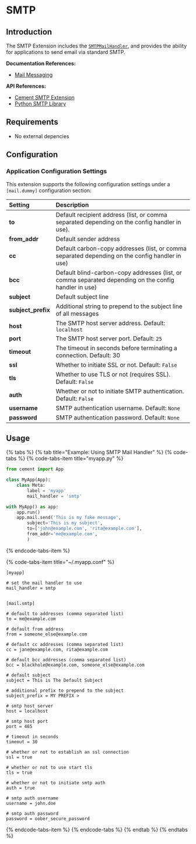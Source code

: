 # SMTP

## Introduction

The SMTP Extension includes the [`SMTPMailHandler`](https://cement.readthedocs.io/en/2.99/api/ext/ext_smtp/#cement.ext.ext_smtp.SMTPMailHandler), and provides the ability for applications to send email via standard SMTP.

**Documentation References:**

* [Mail Messaging](../core-foundation/mail-messaging.md)

**API References:**

* [Cement SMTP Extension](https://cement.readthedocs.io/en/2.99/api/ext/ext_smtp)
* [Python SMTP Library](https://docs.python.org/3/library/smtplib.html)

## Requirements

* No external depencies

## Configuration

### Application Configuration Settings

This extension supports the following configuration settings under a `[mail.dummy]` configuration section:

| **Setting** | **Description** |
| :--- | :--- |
| **to** | Default recipient address \(list, or comma separated depending on the config handler in use\). |
| **from\_addr** | Default sender address |
| **cc** | Default carbon-copy addresses \(list, or comma separated depending on the config handler in use\) |
| **bcc** | Default blind-carbon-copy addresses \(list, or comma separated depending on the config handler in use\) |
| **subject** | Default subject line |
| **subject\_prefix** | Additional string to prepend to the subject line of all messages |
| **host** | The SMTP host server address. Default: `localhost` |
| **port** | The SMTP host server port. Default: `25` |
| **timeout** | The timeout in seconds before terminating a connection. Default: 30 |
| **ssl** | Whether to initiate SSL or not. Default: `False` |
| **tls** | Whether to use TLS or not \(requires SSL\). Default: `False` |
| **auth** | Whether or not to initiate SMTP authentication. Default: `False` |
| **username** | SMTP authentication username. Default: `None` |
| **password** | SMTP authentication password. Default: `None` |

## Usage

{% tabs %}
{% tab title="Example: Using SMTP Mail Handler" %}
{% code-tabs %}
{% code-tabs-item title="myapp.py" %}
```python
from cement import App

class MyApp(App):
    class Meta:
        label = 'myapp'
        mail_handler = 'smtp'

with MyApp() as app:
    app.run()
    app.mail.send('This is my fake message',
        subject='This is my subject',
        to=['john@example.com', 'rita@example.com'],
        from_addr='me@example.com',
        )
```
{% endcode-tabs-item %}

{% code-tabs-item title="~/.myapp.conf" %}
```
[myapp]

# set the mail handler to use
mail_handler = smtp


[mail.smtp]

# default to addresses (comma separated list)
to = me@example.com

# default from address
from = someone_else@example.com

# default cc addresses (comma separated list)
cc = jane@example.com, rita@example.com

# default bcc addresses (comma separated list)
bcc = blackhole@example.com, someone_else@example.com

# default subject
subject = This is The Default Subject

# additional prefix to prepend to the subject
subject_prefix = MY PREFIX >

# smtp host server
host = localhost

# smtp host port
port = 465

# timeout in seconds
timeout = 30

# whether or not to establish an ssl connection
ssl = true

# whether or not to use start tls
tls = true

# whether or not to initiate smtp auth
auth = true

# smtp auth username
username = john.doe

# smtp auth password
password = oober_secure_password
```
{% endcode-tabs-item %}
{% endcode-tabs %}
{% endtab %}
{% endtabs %}

